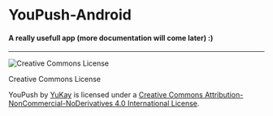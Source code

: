 # YouPush-Android
#### A really usefull app (more documentation will come later) :)

___

![Creative Commons License](https://i.creativecommons.org/l/by-nc-nd/4.0/88x31.png)

Creative Commons License

YouPush by [YuKay](http://yukay.info) is licensed under a [Creative Commons Attribution-NonCommercial-NoDerivatives 4.0 International License](http://creativecommons.org/licenses/by-nc-nd/4.0/).
